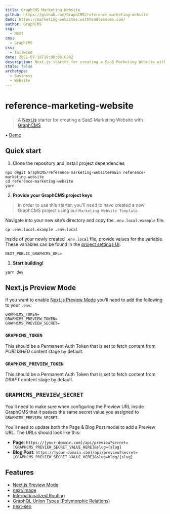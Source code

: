 ```yaml
---
title: GraphCMS Marketing Website
github: https://github.com/GraphCMS/reference-marketing-website
demo: https://marketing-websites.withheadlesscms.com/
author: GraphCMS
ssg:
  - Next
cms:
  - GraphCMS
css:
  - Tailwind
date: 2021-07-18T19:00:00.000Z
description: Next.js starter for creating a SaaS Marketing Website with GraphCMS 
stale: false
archetype:
  - Business
  - Website
---
```


# reference-marketing-website

> A [Next.js](https://nextjs.org/) starter for creating a SaaS Marketing Website with [GraphCMS](https://graphcms.com)

• [Demo](https://marketing-websites.withheadlesscms.com/)

## Quick start

1. Clone the repository and install project dependencies

```shell
npx degit GraphCMS/reference-marketing-website#main reference-marketing-website
cd reference-marketing-website
yarn
```

2. **Provide your GraphCMS project keys**

> In order to use this starter, you'll need to have created a new GraphCMS project using our `Marketing Website Template`.

Navigate into your new site’s directory and copy the `.env.local.example` file.

```shell
cp .env.local.example .env.local
```

Inside of your newly created `.env.local` file, provide values for the variable. These variables can be found in the [project settings UI](https://graphcms.com/docs/guides/concepts/apis#working-with-apis).

```env
NEXT_PUBLIC_GRAPHCMS_URL=
```

3. **Start building!**

```shell
yarn dev
```

## Next.js Preview Mode

If you want to enable [Next.js Preview Mode](https://nextjs.org/docs/advanced-features/preview-mode) you'll need to add the following to your `.env`:

```env
GRAPHCMS_TOKEN=
GRAPHCMS_PREVIEW_TOKEN=
GRAPHCMS_PREVIEW_SECRET=
```

### `GRAPHCMS_TOKEN`

This should be a Permanent Auth Token that is set to fetch content from _PUBLISHED_ content stage by default.

### `GRAPHCMS_PREVIEW_TOKEN`

This should be a Permanent Auth Token that is set to fetch content from _DRAFT_ content stage by default.

## `GRAPHCMS_PREVIEW_SECRET`

You'll need to make sure when configuring the Preview URL inside GraphCMS that it passes the same secret value you assigned to `GRAPHCMS_PREVIEW_SECRET`.

You'll need to update both the Page & Blog Post model to add a Preview URL. The URLs should look like this:

- **Page**: `https://]your-domain.com]/api/preview?secret=[GRAPHCMS_PREVIEW_SECRET_VALUE_HERE]&slug={slug}`
- **Blog Post**: `https://]your-domain.com]/api/preview?secret=[GRAPHCMS_PREVIEW_SECRET_VALUE_HERE]&slug=blog/{slug}`

## Features

- [Next.js Preview Mode](https://nextjs.org/docs/advanced-features/preview-mode)
- [next/image](https://nextjs.org/docs/api-reference/next/image)
- [Internationalized Routing](https://nextjs.org/docs/advanced-features/i18n-routing)
- [GraphQL Union Types (Polymorphic Relations)](https://graphcms.com/docs/schema/field-types)
- [next-seo](https://www.npmjs.com/package/next-seo)
